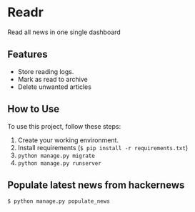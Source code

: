 # Readr

Read all news in one single dashboard

## Features

- Store reading logs.
- Mark as read to archive
- Delete unwanted articles

## How to Use

To use this project, follow these steps:

1. Create your working environment.
2. Install requirements (`$ pip install -r requirements.txt`)
3. `python manage.py migrate`
4. `python manage.py runserver`


## Populate latest news from hackernews

    $ python manage.py populate_news

